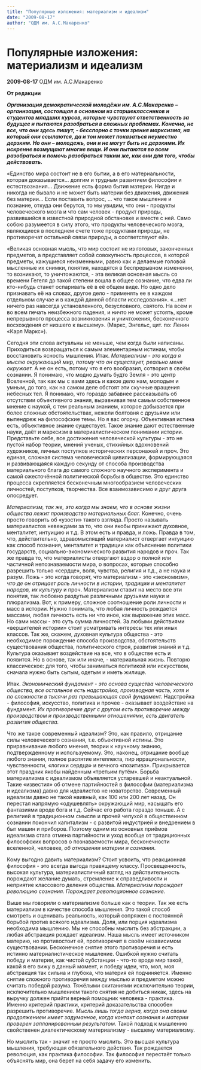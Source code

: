 ```yaml
---
title: "Популярные изложения: материализм и идеализм"
date: "2009-08-17"
author: "ОДМ им. А.С.Макаренко"
---
```


# Популярные изложения: материализм и идеализм

**2009-08-17** ОДМ им. А.С.Макаренко

**От редакции**

***Организация демократической молодёжи им. А.С.Макаренко*** ***– организация, состоящая в основном из старшеклассников и студентов младших курсов, которые чувствуют ответственность за будущее и пытаются разобраться в сложных проблемах. Конечно, не все, что они здесь пишут, - бесспорно с точки зрения марксизма, на который они ссылаются, да и тон может показаться неуместно дерзким. Но они – молодежь, они и не могут быть не дерзкими. Их искренне возмущают многие вещи. И они пытаются во всем разобраться и помочь разобраться таким же, как они для того, чтобы действовать.***

«Единство мира состоит не в его бытии, а в его материальности, которая доказывается... долгим и трудным развитием философии и естествознания... Движение есть форма бытия материи. Нигде и никогда не бывало и не может быть материи без движения, движения без материи... Если поставить вопрос, ... что такое мышление и познание, откуда они берутся, то мы увидим, что они - продукты человеческого мозга и что сам человек - продукт природы, развившийся в известной природной обстановке и вместе с ней. Само собою разумеется в силу этого, что продукты человеческого мозга, являющиеся в последнем счете тоже продуктами природы, не противоречат остальной связи природы, а соответствуют ей».

«Великая основная мысль, что мир состоит не из готовых, законченных предметов, а представляет собой совокупность процессов, в которой предметы, кажущиеся неизменными, равно как и делаемые головой мысленные их снимки, понятия, находятся в беспрерывном изменении, то возникают, то уничтожаются, - эта великая основная мысль со времени Гегеля до такой степени вошла в общее сознание, что едва ли кто-нибудь станет оспаривать её в её общем виде. Но одно дело признавать её на словах, другое дело - применять ее в каждом отдельном случае и в каждой данной области исследования». «...нет ничего раз навсегда установленного, безусловного, святого. На всем и во всем печать неизбежного падения, и ничто не может устоять, кроме непрерывного процесса возникновения и уничтожения, бесконечного восхождения от низшего к высшему». (Маркс, Энгельс, цит. по: Ленин «Карл Маркс»).

Сегодня эти слова актуальны не меньше, чем когда были написаны. Приходиться возвращаться к самым элементарным истинам, чтобы воcстановить ясность мышления. Итак. *Материализм - это когда я мыслю окружающий мир, потому что он существует, реально меня окружает.* А не он есть, потому что я его вообразил, сотворил в своём сознании. Я понимаю, что модно думать будто Земля - это центр Вселенной, так как мы с вами здесь и какое дело нам, молодым и умным, до того, как на самом деле обстоят эти скучные вращения небесных тел. Я понимаю, что гораздо забавнее рассказывать об отсутствии объективного знания, выравнивая тем самым собственное мнение с наукой, с тем реальным знанием, которое добывается при более сложных обстоятельствах, нежели болтовня с друзьями или выпендреж на философские темы. Но я вас огорчу. Объективная истина есть, объективное знание существует. Такое знание дают естественные науки, даёт и марксизм в материалистическом понимании истории. Представьте себе, все достижения человеческой культуры - это не пустой набор теории, мнений ученых, стихийных вдохновений художников, личных поступков исторических персонажей и проч. Это единая, сложная система человеческой цивилизации, формирующаяся и развивающаяся каждую секунду от способа производства материального блага до самого сложного научного эксперимента и самой ожесточённой политической борьбы в обществе. Это единство процесса скрепляется бесконечным многообразием человеческих личностей, поступков, творчества. Все взаимозависимо и друг друга опосредует.

*Материализм, так же, это когда мы знаем, что в основе жизни общества лежит производство материальных благ.* Конечно, очень просто говорить об «узости» такого взгляда. Просто называть материалистов невеждами за то, что они якобы принижают духовное, менталитет, интуицию и т.д. В этом есть и правда, и ложь. Правда в том, что, действительно, здравомыслящий материалист отвергает интуицию как способ познания, менталитет и традиции как объяснение политики государств, социально-экономического развития народов и проч. Так же правда то, что материалисты отвергают вздор о полной или частичной непознаваемости мира, о вопросах, которые способно разрешить только «сердце», воля, чувства, религия и т.д., а не наука и разум. Ложь - это когда говорят, что материализм - это «экономизм»*, что де он отрицает роль личности в истории, традиции и менталитет народов, их культуру* и проч. Материализм ставит на место все эти понятия, так любовно раздутые различными друзьями науки и плюрализма. Вот, к примеру, сложное соотношение роли личности и масс в истории. Нужно понимать, что любая личность рождается массами, любая личность есть ни что иное, как выражение этих масс. Но сами массы - это суть сумма личностей. За любыми действиями «вершителей истории» стоит усматривать интересы тех или иных классов. Так же, скажем, духовная культура общества - это необходимое порождение способа производства, обстоятельств существования общества, политического строя, развития знаний и т.д. Культура оказывает воздействие на все, что в обществе есть и появится. Но в основе, так или иначе, - материальная жизнь. Повторю классическое: для того, чтобы заниматься политикой или искусством, сначала нужно быть сытым, одетым и иметь жилище.

Итак. *Экономический фундамент - это основа существа человеческого общества, все остальное есть надстройка, производная часть, хотя и по сложности в тысячи раз превышающая свой фундамент.* Надстройка - философия, искусство, политика и прочее - оказывает воздействие на фундамент. *Их противоречие друг с другом есть противоречие между производством и производственными отношениями, есть двигатель развития общества.*

Что же такое современный идеализм? Это, как правило, отрицание силы человеческого сознания, т.е. объективной истины. Это приравнивание любого мнения, теории к научному знанию, подтвержденному и используемому. Это, наконец, отрицание вообще любого знания, полное распятие интеллекта, пир иррациональности, чувственности, «логики сердца» и вечного «позитива». Прикрывается этот праздник якобы найденным «третьим путём». Борьба материализма с идеализмом объявляется устаревшей и неактуальной. Такие «известия» об отмене партийностей в философии (материализма и идеализма) давно для идеалистов не новаторство. Современный идеализм давно не такой наивный, как 100 или 200 лет назад. Он перестал напрямую «одушевлять» окружающий мир, насыщать его фантазиями вроде бога и т.д. Сейчас его работа гораздо тоньше. А с религией в традиционном смысле и прочей чепухой в общественном сознании покончил капитализм - с развитой индустрией и внедрением в быт машин и приборов. Поэтому одним из основных приёмов идеализма стала отмена партийности и уход вообще от традиционных философских вопросов о познаваемости мира, бесконечности вселенной, человеке, *об отношении материи и сознания*.

Кому выгодно давить материализм? Стоит усвоить, что реакционная философия - это всегда выгода правящему классу. Просвещенность, высокая культура, материалистичный взгляд на действительность порождают желание думать, стремление к справедливости и неприятие классового деления общества. *Материализм порождает революцию сознания. Порождает революционное сознание.*

Выше мы говорили о материализме больше как о теории. Так же есть материализм в качестве способа мышления. Это такой способ смотреть и оценивать реальность, который сопряжен с постоянной борьбой против всякого идеализма. Доля, или порция идеализма необходима мышлению. Мы не способны мыслить без абстракции, а любая абстракция рождает идеализм. Наша мысль имеет источником материю, но противостоит ей, противоречит в своём независимом существовании. Бесконечное снятие этого противоречия и есть истинно материалистическое мышление. Ошибкой нужно считать победу и материи, как чистой субстанции - что-то вроде мир такой, какой я его вижу в данный момент, и победу идеи, что, мол, моя абстракция так сильна и глубока, что материя ей подчиняется. Именно снятие сложного противоречия между мыслью и предметом можно считать победой разума. Тяжёлыми скитаниями исключительно теории, исключительно мышлением такого снятия не добиться никак, здесь на выручку должен прийти верный помощник человека - практика. Именно критерий практики, критерий доказательства способен разрешить противоречие. *Мысль лишь тогда верна, когда она своим продолжением имеет задуманное, когда контакт сознания и материи проверен запланированным результатом.* Такой подход к мышлению свойственен диалектическому материализму - высшему материализму.

Но мыслить так - значит не просто мыслить. Это высшая культура мышления, требующая обязательного действия. Так рождается революция, как практика философии. Так философия перестаёт только объяснять мир, она берет на себя задачу его изменить.